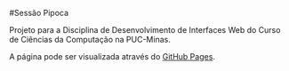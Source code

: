 #Sessão Pipoca

Projeto para a Disciplina de Desenvolvimento de Interfaces Web do Curso de Ciências da Computação na PUC-Minas.

A página pode ser visualizada através do <a href="https://jessicaagoulart.github.io/sessao-pipoca/">GitHub Pages</a>.
